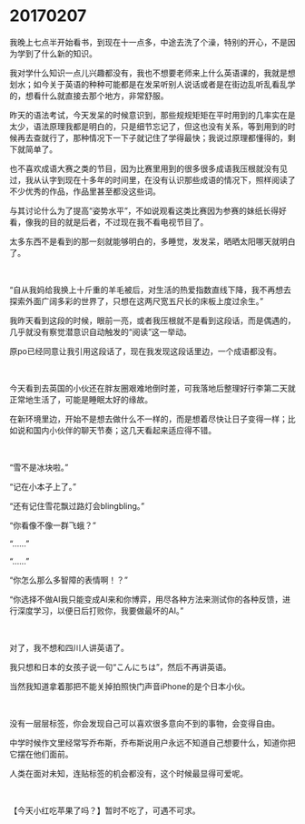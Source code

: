 # 20170207

我晚上七点半开始看书，到现在十一点多，中途去洗了个澡，特别的开心，不是因为学到了什么新的知识。

我对学什么知识一点儿兴趣都没有，我也不想要老师来上什么英语课的，我就是想划水；如今关于英语的种种可能都是在发呆听别人说话或者是在街边乱听乱看乱学的，想看什么就直接去那个地方，非常舒服。

昨天的语法考试，今天发呆的时候意识到，那些规规矩矩在平时用到的几率实在是太少，语法原理我都是明白的，只是细节忘记了，但这也没有关系，等到用到的时候再去查就行了，那种情况下一下子就记住了学得最快；我说过原理都懂得的，剩下就简单了。

也不喜欢成语大赛之类的节目，因为比赛里用到的很多很多成语我压根就没有见过，我从认字到现在十多年的时间里，在没有认识那些成语的情况下，照样阅读了不少优秀的作品，作品里甚至都没这些词。

与其讨论什么为了提高“姿势水平”，不如说观看这类比赛因为参赛的妹纸长得好看，像我的目的就是后者，不过现在我不看电视节目了。

太多东西不是看到的那一刻就能够明白的，多睡觉，发发呆，晒晒太阳哪天就明白了。

<br/>

“自从我妈给我换上十斤重的羊毛被后，对生活的热爱指数直线下降，我不再想去探索外面广阔多彩的世界了，只想在这两尺宽五尺长的床板上度过余生。”

我昨天看到这段的时候，眼前一亮，或者我压根就不是看到这段话，而是偶遇的，几乎就没有察觉潜意识自动触发的“阅读”这一举动。

原po已经同意让我引用这段话了，现在我发现这段话里边，一个成语都没有。

<br/>

今天看到去英国的小伙还在胖友圈艰难地倒时差，可我落地后整理好行李第二天就正常地生活了，可能是睡眠太好的缘故。

在新环境里边，开始不是想去做什么不一样的，而是想着尽快让日子变得一样；比如说和国内小伙伴的聊天节奏；这几天看起来适应得不错。

<br/>

“雪不是冰块啦。”

“记在小本子上了。”

“还有记住雪花飘过路灯会blingbling。”

“你看像不像一群飞蛾？”

“…...”

“…...”

“你怎么那么多智障的表情啊！？”

“你选择不做AI我只能变成AI来和你博弈，用尽各种方法来测试你的各种反馈，进行深度学习，以便日后打败你，我要做最坏的AI。”

<br/>

对了，我不想和四川人讲英语了。

我只想和日本的女孩子说一句“こんにちは”，然后不再讲英语。

当然我知道拿着那把不能关掉拍照快门声音iPhone的是个日本小伙。

<br/>

没有一层层标签，你会发现自己可以喜欢很多意向不到的事物，会变得自由。

中学时候作文里经常写乔布斯，乔布斯说用户永远不知道自己想要什么，知道你把它摆在他们面前。

人类在面对未知，连贴标签的机会都没有，这个时候最显得可爱呢。

<br/>

【今天小红吃苹果了吗？】暂时不吃了，可遇不可求。